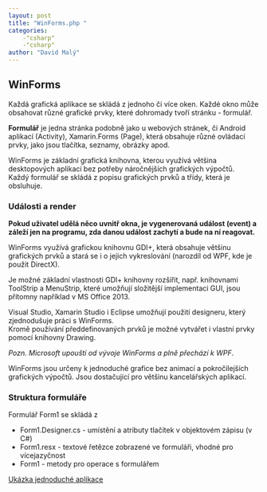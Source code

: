 ```yaml
---
layout: post
title: "WinForms.php "
categories:
    -"csharp"
    -"csharp"
author: "David Malý"
--- 
```



## WinForms



Každá grafická aplikace se skládá z jednoho či více oken. Každé okno může obsahovat různé grafické prvky, které dohromady tvoří stránku - formulář.



**Formulář** je jedna stránka podobně jako u webových stránek, či Android aplikací (Activity), Xamarin.Forms (Page), která obsahuje různé ovládací prvky, jako jsou tlačítka, seznamy, obrázky apod.



WinForms je základní grafická knihovna, kterou využívá většina desktopových aplikací bez potřeby náročnějších grafických výpočtů.
<br>Každý formulář se skládá z popisu grafických prvků a třídy, která je obsluhuje.


### Události a render


**Pokud uživatel udělá něco uvnitř okna, je vygenerovaná událost (event) a záleží jen na programu, zda danou událost zachytí a bude na ní reagovat.**



WinForms využívá grafickou knihovnu GDI+, která obsahuje většinu grafických prvků a stará se i o jejich vykreslování (narozdíl od WPF, kde je použit DirectX).



Je možné základní vlastnosti GDI+ knihovny rozšířit, např. knihovnami ToolStrip a MenuStrip, které umožňují složitější implementaci GUI, jsou přítomny například v MS Office 2013.



Visual Studio, Xamarin Studio i Eclipse umožňují použití designeru, který zjednodušuje práci s WinForms.
<br>Kromě používání předdefinovaných prvků je možné vytvářet i vlastní prvky pomocí knihovny Drawing.



*Pozn. Microsoft upouští od vývoje WinForms a plně přechází k WPF*.



WinForms jsou určeny k jednoduché grafice bez animací a pokročilejších grafických výpočtů. Jsou dostačující pro většinu kancelářských aplikací.


### Struktura formuláře


Formulář Form1 se skládá z


- Form1.Designer.cs - umístění a atributy tlačítek v objektovém zápisu (v C#)
- Form1.resx - textové řetězce zobrazené ve formuláři, vhodné pro vícejazyčnost
- Form1 - metody pro operace s formulářem

[Ukázka jednoduché aplikace](attachment/WinForm.zip)
